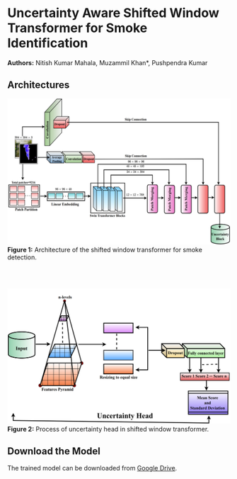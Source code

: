 # Uncertainty Aware Shifted Window Transformer for Smoke Identification

**Authors:** Nitish Kumar Mahala, Muzammil Khan\*, Pushpendra Kumar

## Architectures  
![Figure 1](fig/fig01.png)
**Figure 1:** Architecture of the shifted window transformer for smoke detection.

<br><br>

![Figure 2](fig/fig02.png)
**Figure 2:** Process of uncertainty head in shifted window transformer.

## Download the Model
The trained model can be downloaded from [Google Drive](https://drive.google.com/file/d/1GEQM-tcE_J8mMrOuj0LAgYVPcspAsvho/view?usp=drive_link).
